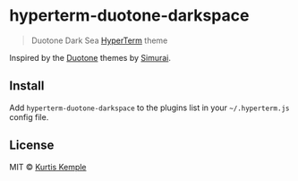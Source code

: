 # hyperterm-duotone-darkspace

> Duotone Dark Sea [HyperTerm](https://hyperterm.org) theme

Inspired by the [Duotone](http://simurai.com/projects/2016/01/01/duotone-themes/) themes by [Simurai](http://simurai.com/).

## Install

Add `hyperterm-duotone-darkspace` to the plugins list in your `~/.hyperterm.js` config file.


## License

MIT © [Kurtis Kemple](https://twitter.com/kurtiskemple)
